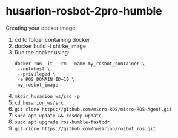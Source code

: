# husarion-rosbot-2pro-humble

Creating your docker image:

1) cd to folder containing docker
2) docker build -t shirke_image .
3) Run the docker using:
   ```
   docker run -it --rm --name my_rosbot_container \
    --net=host \
    --privileged \
    -e ROS_DOMAIN_ID=10 \
    my_rosbot_image
   ```
4) ```mkdir husarion_ws/src -p```
5) ```cd husarion_ws/src``` 
6) ```git clone https://github.com/micro-ROS/micro-ROS-Agent.git```
7) ```sudo apt update && rosdep update```
8) ```sudo apt upgrade ros-humble-fastcdr```
9) ```git clone https://github.com/husarion/rosbot_ros.git```
